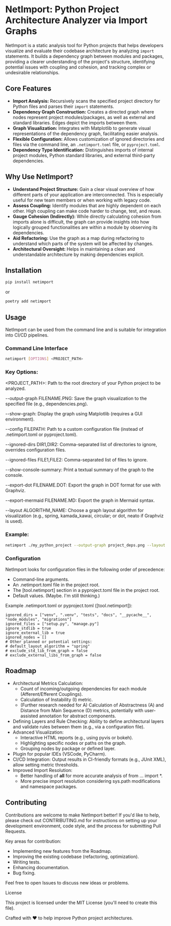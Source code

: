 # NetImport: Python Project Architecture Analyzer via Import Graphs

NetImport is a static analysis tool for Python projects that helps developers visualize and evaluate their codebase architecture by analyzing `import` statements. It builds a dependency graph between modules and packages, providing a clearer understanding of the project's structure, identifying potential issues with coupling and cohesion, and tracking complex or undesirable relationships.

## Core Features

*   **Import Analysis:** Recursively scans the specified project directory for Python files and parses their `import` statements.
*   **Dependency Graph Construction:** Creates a directed graph where nodes represent project modules/packages, as well as external and standard libraries. Edges depict the imports between them.
*   **Graph Visualization:** Integrates with Matplotlib to generate visual representations of the dependency graph, facilitating easier analysis.
*   **Flexible Configuration:** Allows customization of ignored directories and files via the command line, an `.netimport.toml` file, or `pyproject.toml`.
*   **Dependency Type Identification:** Distinguishes imports of internal project modules, Python standard libraries, and external third-party dependencies.

## Why Use NetImport?

*   **Understand Project Structure:** Gain a clear visual overview of how different parts of your application are interconnected. This is especially useful for new team members or when working with legacy code.
*   **Assess Coupling:** Identify modules that are highly dependent on each other. High coupling can make code harder to change, test, and reuse.
*   **Gauge Cohesion (Indirectly):** While directly calculating cohesion from imports alone is difficult, the graph can provide insights into how logically grouped functionalities are within a module by observing its dependencies.
*   **Aid Refactoring:** Use the graph as a map during refactoring to understand which parts of the system will be affected by changes.
*   **Architectural Oversight:** Helps in maintaining a clean and understandable architecture by making dependencies explicit.

## Installation

```bash
pip install netimport
```
or 
```bash
poetry add netimport
```

## Usage

NetImport can be used from the command line and is suitable for integration into CI/CD pipelines.

### Command Line Interface
```bash
netimport [OPTIONS] <PROJECT_PATH>
```


### Key Options:

<PROJECT_PATH>: Path to the root directory of your Python project to be analyzed.

--output-graph FILENAME.PNG: Save the graph visualization to the specified file (e.g., dependencies.png).

--show-graph: Display the graph using Matplotlib (requires a GUI environment).

--config FILEPATH: Path to a custom configuration file (instead of .netimport.toml or pyproject.toml).

--ignored-dirs DIR1,DIR2: Comma-separated list of directories to ignore, overrides configuration files.

--ignored-files FILE1,FILE2: Comma-separated list of files to ignore.

--show-console-summary: Print a textual summary of the graph to the console.

--export-dot FILENAME.DOT: Export the graph in DOT format for use with Graphviz.

--export-mermaid FILENAME.MD: Export the graph in Mermaid syntax.

--layout ALGORITHM_NAME: Choose a graph layout algorithm for visualization (e.g., spring, kamada_kawai, circular; or dot, neato if Graphviz is used).


### Example:

```bash
netimport ./my_python_project --output-graph project_deps.png --layout spring
```


### Configuration

NetImport looks for configuration files in the following order of precedence:

- Command-line arguments.
- An .netimport.toml file in the project root.
- The [tool.netimport] section in a pyproject.toml file in the project root.
- Default values. (Maybe. I'm still thinking.)

Example .netimport.toml or pyproject.toml ([tool.netimport]):

```
ignored_dirs = ["venv", ".venv", "tests", "docs", "__pycache__", "node_modules", "migrations"]
ignored_files = ["setup.py", "manage.py"]
ignore_stdlib = true
ignore_external_lib = true
ignored_nodes = []
# Other planned or potential settings:
# default_layout_algorithm = "spring"
# exclude_std_lib_from_graph = false
# exclude_external_libs_from_graph = false
```


## Roadmap

- Architectural Metrics Calculation:
    - Count of incoming/outgoing dependencies for each module (Afferent/Efferent Couplings).
    - Calculation of Instability (I) metric.
    - (Further research needed for A) Calculation of Abstractness (A) and Distance from Main Sequence (D) metrics, potentially with user-assisted annotation for abstract components.
- Defining Layers and Rule Checking: Ability to define architectural layers and validate rules between them (e.g., via a configuration file).
- Advanced Visualization:
  - Interactive HTML reports (e.g., using pyvis or bokeh).
  - Highlighting specific nodes or paths on the graph.
  - Grouping nodes by package or defined layer.
- Plugin for popular IDEs (VSCode, PyCharm).
- CI/CD Integration: Output results in CI-friendly formats (e.g., JUnit XML), allow setting metric thresholds.
- Improved Import Resolution:
  - Better handling of __all__ for more accurate analysis of from ... import *.
  - More precise import resolution considering sys.path modifications and namespace packages.

## Contributing

Contributions are welcome to make NetImport better! If you'd like to help, please check out CONTRIBUTING.md for instructions on setting up your development environment, code style, and the process for submitting Pull Requests.

Key areas for contribution:

- Implementing new features from the Roadmap.
- Improving the existing codebase (refactoring, optimization).
- Writing tests.
- Enhancing documentation.
- Bug fixing.

Feel free to open Issues to discuss new ideas or problems.

License

This project is licensed under the MIT License (you'll need to create this file).

Crafted with ❤️ to help improve Python project architectures.